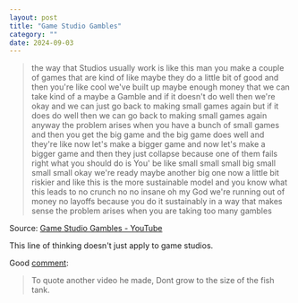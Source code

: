 ```yaml
---
layout: post
title: "Game Studio Gambles"
category: ""
date: 2024-09-03
---
```


> the way that Studios usually work is
> like this man you make a couple of games
> that are kind of like maybe they do a
> little bit of good and then you're like
> cool we've built up maybe enough money
> that we can take kind of a maybe a
> Gamble and if it doesn't do well then
> we're okay and we can just go back to
> making small games again but if it does
> do well then we can go back to making
> small games again anyway the problem
> arises when you have a bunch of small
> games and then you get the big game and
> the big game does well and they're like
> now let's make a bigger game and now
> let's make a bigger game and then they
> just collapse because one of them fails
> right what you should do is You' be like
> small small small big small small small
> okay we're ready maybe another big one
> now a little bit riskier and like this
> is the more sustainable model and you
> know what this leads to no crunch no
>  no insane oh my God we're
> running out of money no layoffs because
> you do it sustainably in a way that
> makes sense the problem arises when you
> are taking too many gambles

Source: [Game Studio Gambles - YouTube](https://www.youtube.com/watch?v=NLb9-DPspgA)

This line of thinking doesn't just apply to game studios.

Good [comment](https://www.youtube.com/watch?v=NLb9-DPspgA&lc=UgzrvqPjKH9Ur2mXDIF4AaABAg):

> To quote another video he made, Dont grow to the size of the fish tank.
